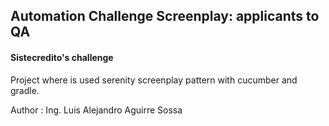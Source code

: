 ## Automation Challenge Screenplay: applicants to QA

#### Sistecredito's challenge

Project where is used serenity screenplay pattern with cucumber and gradle.

Author : Ing. Luis Alejandro Aguirre Sossa
